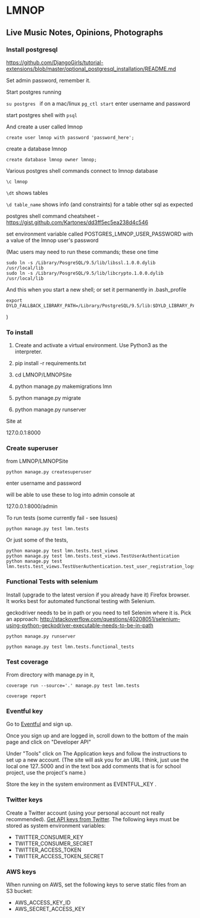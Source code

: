 # LMNOP

## Live Music Notes, Opinions, Photographs

### Install postgresql

https://github.com/DjangoGirls/tutorial-extensions/blob/master/optional_postgresql_installation/README.md

Set admin password, remember it.

Start postgres running

`su postgres ` if on a mac/linux
`pg_ctl start`  enter username and password

start postgres shell with `psql`

And create a user called lmnop

```
create user lmnop with password 'password_here';
```

create a database lmnop

```
create database lmnop owner lmnop;
```

Various postgres shell commands
connect to lmnop database

```
\c lmnop
```

`\dt`    shows tables

`\d table_name`   shows info (and constraints) for a table
other sql as expected

postgres shell command cheatsheet - https://gist.github.com/Kartones/dd3ff5ec5ea238d4c546

set environment variable called
POSTGRES_LMNOP_USER_PASSWORD
with a value of the lmnop user's password


(Mac users may need to run these commands; these one time

    sudo ln -s /Library/PosgreSQL/9.5/lib/libssl.1.0.0.dylib /usr/local/lib
    sudo ln -s /Library/PosgreSQL/9.5/lib/libcrypto.1.0.0.dylib /usr/local/lib

And this when you start a new shell; or set it permanently in .bash_profile

    export DYLD_FALLBACK_LIBRARY_PATH=/Library/PostgreSQL/9.5/lib:$DYLD_LIBRARY_PATH
)

### To install

1. Create and activate a virtual environment. Use Python3 as the interpreter.

2. pip install -r requirements.txt

3. cd LMNOP/LMNOPSite

4. python manage.py makemigrations lmn

5. python manage.py migrate

6. python manage.py runserver

Site at

127.0.0.1:8000

### Create superuser

from LMNOP/LMNOPSite

    python manage.py createsuperuser

enter username and password

will be able to use these to log into admin console at

127.0.0.1:8000/admin

To run tests  (some currently fail - see Issues)

    python manage.py test lmn.tests

Or just some of the tests,

    python manage.py test lmn.tests.test_views
    python manage.py test lmn.tests.test_views.TestUserAuthentication
    python manage.py test lmn.tests.test_views.TestUserAuthentication.test_user_registration_logs_user_in

### Functional Tests with selenium

Install (upgrade to the latest version if you already have it) Firefox browser. It works best for automated functional testing with Selenium.

geckodriver needs to be in path or you need to tell Selenim where it is. Pick an approach: http://stackoverflow.com/questions/40208051/selenium-using-python-geckodriver-executable-needs-to-be-in-path

    python manage.py runserver

    python manage.py test lmn.tests.functional_tests


### Test coverage

From directory with manage.py in it,

    coverage run --source='.' manage.py test lmn.tests

    coverage report


### Eventful key
Go to [Eventful](http://eventful.com) and sign up.

Once you sign up and are logged in, scroll down to the bottom of the main page and click on "Developer API"

Under "Tools" click on The Application keys and follow the instructions to set up a new account.
(The site will ask you for an URL I think, just use the local one 127..5000 and in the text box add comments that is for school project, use the project's name.)

Store the key in the system environment as EVENTFUL_KEY .

### Twitter keys
Create a Twitter account (using your personal account not really recommended).
[Get API keys from Twitter](https://apps.twitter.com/). The following keys must
be stored as system environment variables:
* TWITTER_CONSUMER_KEY
* TWITTER_CONSUMER_SECRET
* TWITTER_ACCESS_TOKEN
* TWITTER_ACCESS_TOKEN_SECRET

### AWS keys
When running on AWS, set the following keys to serve static files from an S3 bucket:
* AWS_ACCESS_KEY_ID
* AWS_SECRET_ACCESS_KEY
